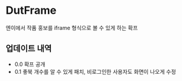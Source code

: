 # DutFrame
엔이에서 작품 홍보를 iframe 형식으로 볼 수 있게 하는 확프
## 업데이트 내역
- 0.0 확프 공개
- 0.1 좋북 개수를 알 수 있게 패치, 비로그인한 사용자도 화면이 나오게 수정
